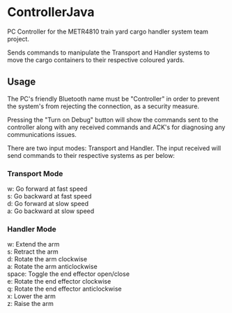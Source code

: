 # ControllerJava

PC Controller for the METR4810 train yard cargo handler system team project.

Sends commands to manipulate the Transport and Handler systems to move the cargo containers to their respective coloured yards.

## Usage

The PC's friendly Bluetooth name must be "Controller" in order to prevent the system's from rejecting the connection, as a security measure.

Pressing the "Turn on Debug" button will show the commands sent to the controller along with any received commands and ACK's for diagnosing any communications issues.

There are two input modes: Transport and Handler.
The input received will send commands to their respective systems as per below:

### Transport Mode

w: Go forward at fast speed  
s: Go backward at fast speed  
d: Go forward at slow speed  
a: Go backward at slow speed  

### Handler Mode

w: Extend the arm  
s: Retract the arm  
d: Rotate the arm clockwise  
a: Rotate the arm anticlockwise  
space: Toggle the end effector open/close  
e: Rotate the end effector clockwise  
q: Rotate the end effector anticlockwise  
x: Lower the arm  
z: Raise the arm